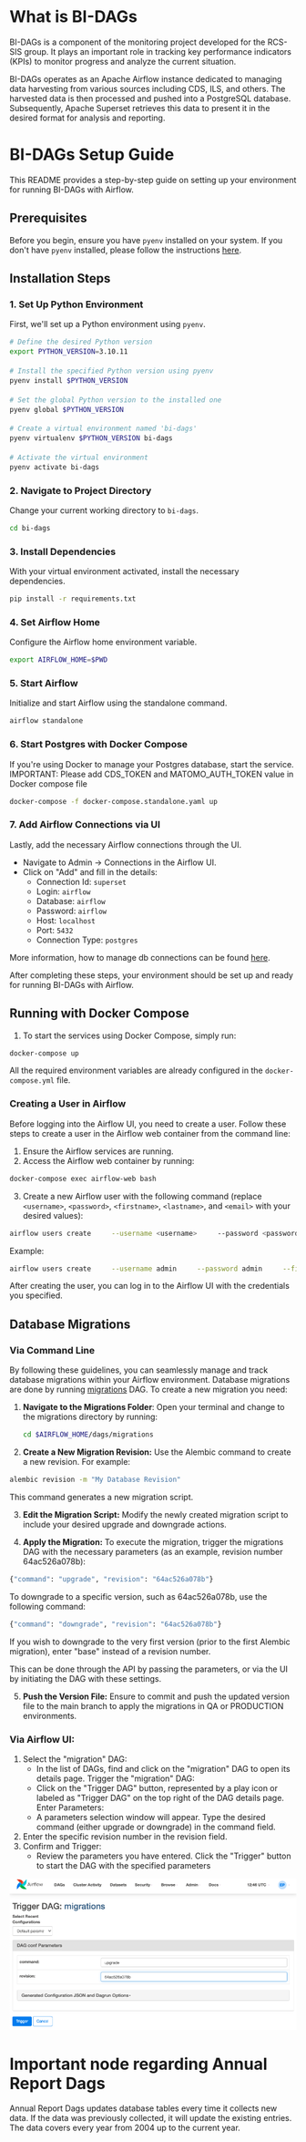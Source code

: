# What is BI-DAGs

BI-DAGs is a component of the monitoring project developed for the RCS-SIS group. It plays an important role in tracking key performance indicators (KPIs) to monitor progress and analyze the current situation.

BI-DAGs operates as an Apache Airflow instance dedicated to managing data harvesting from various sources including CDS, ILS, and others. The harvested data is then processed and pushed into a PostgreSQL database. Subsequently, Apache Superset retrieves this data to present it in the desired format for analysis and reporting.

# BI-DAGs Setup Guide

This README provides a step-by-step guide on setting up your environment for running BI-DAGs with Airflow.

## Prerequisites

Before you begin, ensure you have `pyenv` installed on your system. If you don't have `pyenv` installed, please follow the instructions [here](https://github.com/pyenv/pyenv#installation).

## Installation Steps

### 1. Set Up Python Environment

First, we'll set up a Python environment using `pyenv`.

```sh
# Define the desired Python version
export PYTHON_VERSION=3.10.11

# Install the specified Python version using pyenv
pyenv install $PYTHON_VERSION

# Set the global Python version to the installed one
pyenv global $PYTHON_VERSION

# Create a virtual environment named 'bi-dags'
pyenv virtualenv $PYTHON_VERSION bi-dags

# Activate the virtual environment
pyenv activate bi-dags
```

### 2. Navigate to Project Directory

Change your current working directory to `bi-dags`.

```sh
cd bi-dags
```

### 3. Install Dependencies

With your virtual environment activated, install the necessary dependencies.

```sh
pip install -r requirements.txt
```

### 4. Set Airflow Home

Configure the Airflow home environment variable.

```sh
export AIRFLOW_HOME=$PWD
```

### 5. Start Airflow

Initialize and start Airflow using the standalone command.

```sh
airflow standalone
```

### 6. Start Postgres with Docker Compose

If you're using Docker to manage your Postgres database, start the service.
IMPORTANT: Please add CDS_TOKEN and MATOMO_AUTH_TOKEN value in Docker compose file

```sh
docker-compose -f docker-compose.standalone.yaml up
```

### 7. Add Airflow Connections via UI

Lastly, add the necessary Airflow connections through the UI.

- Navigate to Admin -> Connections in the Airflow UI.
- Click on "Add" and fill in the details:
  - Connection Id: `superset`
  - Login: `airflow`
  - Database: `airflow`
  - Password: `airflow`
  - Host: `localhost`
  - Port: `5432`
  - Connection Type: `postgres`

More information, how to manage db connections can be found [here](https://airflow.apache.org/docs/apache-airflow/2.8.2/howto/connection.html).

After completing these steps, your environment should be set up and ready for running BI-DAGs with Airflow.

## Running with Docker Compose

1. To start the services using Docker Compose, simply run:

```sh
docker-compose up
```

All the required environment variables are already configured in the `docker-compose.yml` file.

### Creating a User in Airflow

Before logging into the Airflow UI, you need to create a user. Follow these steps to create a user in the Airflow web container from the command line:

1. Ensure the Airflow services are running.
2. Access the Airflow web container by running:

```sh
docker-compose exec airflow-web bash
```

3. Create a new Airflow user with the following command (replace `<username>`, `<password>`, `<firstname>`, `<lastname>`, and `<email>` with your desired values):

```sh
airflow users create     --username <username>     --password <password>     --firstname <firstname>     --lastname <lastname>     --role Admin     --email <email>
```

Example:

```sh
airflow users create     --username admin     --password admin     --firstname Admin     --lastname User     --role Admin     --email admin@example.com
```

After creating the user, you can log in to the Airflow UI with the credentials you specified.

## Database Migrations

### Via Command Line

By following these guidelines, you can seamlessly manage and track database migrations within your Airflow environment.
Database migrations are done by running [migrations](https://github.com/cern-sis/bi-dags/blob/main/dags/migrations/migrations.py) DAG.
To create a new migration you need:

1. **Navigate to the Migrations Folder**:
   Open your terminal and change to the migrations directory by running:
   ```bash
   cd $AIRFLOW_HOME/dags/migrations
   ```
2. **Create a New Migration Revision:**
   Use the Alembic command to create a new revision. For example:

```bash
alembic revision -m "My Database Revision"
```

This command generates a new migration script.

3. **Edit the Migration Script:**
   Modify the newly created migration script to include your desired upgrade and downgrade actions.

4. **Apply the Migration:**
   To execute the migration, trigger the migrations DAG with the necessary parameters (as an example, revision number 64ac526a078b):

```python
{"command": "upgrade", "revision": "64ac526a078b"}
```

To downgrade to a specific version, such as 64ac526a078b, use the following command:

```python
{"command": "downgrade", "revision": "64ac526a078b"}
```

If you wish to downgrade to the very first version (prior to the first Alembic migration), enter "base" instead of a revision number.

This can be done through the API by passing the parameters, or via the UI by initiating the DAG with these settings.

5. **Push the Version File:**
   Ensure to commit and push the updated version file to the main branch to apply the migrations in QA or PRODUCTION environments.

### Via Airflow UI:

1. Select the "migration" DAG:
   - In the list of DAGs, find and click on the "migration" DAG to open its details page.
     Trigger the "migration" DAG:
   - Click on the "Trigger DAG" button, represented by a play icon or labeled as "Trigger DAG" on the top right of the DAG details page.
     Enter Parameters:
   - A parameters selection window will appear.
     Type the desired command (either upgrade or downgrade) in the command field.
2. Enter the specific revision number in the revision field.
3. Confirm and Trigger:
   - Review the parameters you have entered.
     Click the "Trigger" button to start the DAG with the specified parameters

![migrations_airflow_ui](./migrations_airflow_ui.png)

# Important node regarding Annual Report Dags

Annual Report Dags updates database tables every time it collects new data. If the data was previously collected, it will update the existing entries. The data covers every year from 2004 up to the current year.
